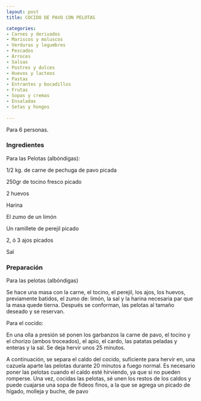 ```yaml
---
layout: post
title: COCIDO DE PAVO CON PELOTAS

categories:
- Carnes y derivados
- Mariscos y moluscos
- Verduras y legumbres
- Pescados
- Arroces
- Salsas
- Postres y dulces
- Huevos y lacteos
- Pastas
- Entrantes y bocadillos
- Frutas
- Sopas y cremas
- Ensaladas
- Setas y hongos
 
---
```

Para 6 personas.

<h3>Ingredientes</h3>
Para las Pelotas (albóndigas):

1/2 kg. de carne de pechuga de pavo picada

250gr de tocino fresco picado

2 huevos

Harina

El zumo de un limón

Un ramillete de perejil picado

2, ó 3 ajos picados

Sal

<h3>Preparación</h3>
Para las pelotas (albóndigas)

Se hace una masa con la carne, el tocino, el perejil, los ajos, los huevos, previamente batidos, el zumo de: limón, la sal y la harina necesaria par que la masa quede tierna. Después se conforman, las pelotas al tamaño deseado y se reservan.

Para el cocido:

En una olla a presión sé ponen los garbanzos la carne de pavo, el tocino y el chorizo (ambos troceados), el apio, el cardo, las patatas peladas y enteras y la sal. Se deja hervir unos 25 minutos.

A continuación, se separa el caldo del cocido, suficiente para hervir en, una cazuela aparte las pelotas durante 20 minutos a fuego normal. Es necesario poner las pelotas cuando el caldo esté hirviendo, ya que si no pueden romperse. Una vez, cocidas las pelotas, sé unen los restos de los caldos y puede cuajarse una sopa de fideos finos, a la que se agrega un picado de hígado, molleja y buche, de pavo

